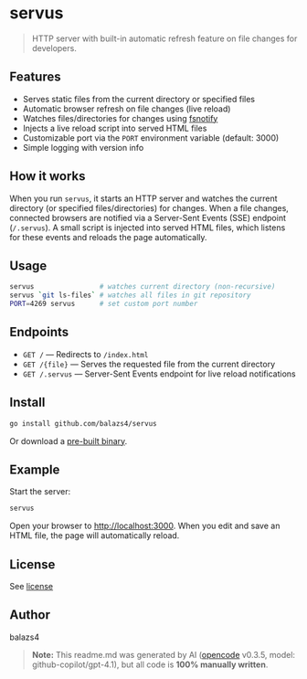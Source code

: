 # servus

> HTTP server with built-in automatic refresh feature on file changes for developers.

## Features

- Serves static files from the current directory or specified files
- Automatic browser refresh on file changes (live reload)
- Watches files/directories for changes using [fsnotify](https://github.com/fsnotify/fsnotify)
- Injects a live reload script into served HTML files
- Customizable port via the `PORT` environment variable (default: 3000)
- Simple logging with version info

## How it works

When you run `servus`, it starts an HTTP server and watches the current directory (or specified files/directories) for changes. When a file changes, connected browsers are notified via a Server-Sent Events (SSE) endpoint (`/.servus`). A small script is injected into served HTML files, which listens for these events and reloads the page automatically.

## Usage

```sh
servus                # watches current directory (non-recursive)
servus `git ls-files` # watches all files in git repository
PORT=4269 servus      # set custom port number
```

## Endpoints

- `GET /` — Redirects to `/index.html`
- `GET /{file}` — Serves the requested file from the current directory
- `GET /.servus` — Server-Sent Events endpoint for live reload notifications

## Install

```sh
go install github.com/balazs4/servus
```

Or download a [pre-built binary](https://github.com/balazs4/servus/releases).

## Example

Start the server:

```sh
servus
```

Open your browser to [http://localhost:3000](http://localhost:3000). When you edit and save an HTML file, the page will automatically reload.

## License

See [license](./license)

## Author

balazs4

> **Note:** This readme.md was generated by AI ([opencode](https://github.com/sst/opencode) v0.3.5, model: github-copilot/gpt-4.1), but all code is **100% manually written**.
